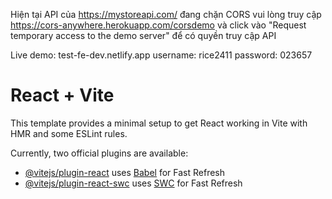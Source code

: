 Hiện tại API của https://mystoreapi.com/ đang chặn CORS vui lòng truy cập https://cors-anywhere.herokuapp.com/corsdemo và click vào "Request temporary access to the demo server" để có quyền truy cập API

Live demo: test-fe-dev.netlify.app
username: rice2411
password: 023657

# React + Vite

This template provides a minimal setup to get React working in Vite with HMR and some ESLint rules.

Currently, two official plugins are available:

- [@vitejs/plugin-react](https://github.com/vitejs/vite-plugin-react/blob/main/packages/plugin-react/README.md) uses [Babel](https://babeljs.io/) for Fast Refresh
- [@vitejs/plugin-react-swc](https://github.com/vitejs/vite-plugin-react-swc) uses [SWC](https://swc.rs/) for Fast Refresh
